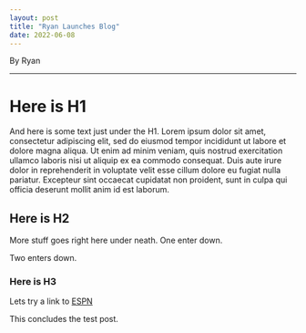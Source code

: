 ```yaml
---
layout: post
title: "Ryan Launches Blog"
date: 2022-06-08
---
```


By Ryan

---

# Here is H1 

And here is some text just under the H1. Lorem ipsum dolor sit amet, consectetur adipiscing elit, sed do eiusmod tempor incididunt ut labore et dolore magna aliqua. Ut enim ad minim veniam, quis nostrud exercitation ullamco laboris nisi ut aliquip ex ea commodo consequat. Duis aute irure dolor in reprehenderit in voluptate velit esse cillum dolore eu fugiat nulla pariatur. Excepteur sint occaecat cupidatat non proident, sunt in culpa qui officia deserunt mollit anim id est laborum.

## Here is H2

More stuff goes right here under neath. 
One enter down. 

Two enters down. 

### Here is H3

Lets try a link to [ESPN](https://www.espn.com)

This concludes the test post.  
